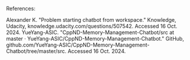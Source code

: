 References:

Alexander K. "Problem starting chatbot from workspace." Knowledge, Udacity, knowledge.udacity.com/questions/507542. Accessed 16 Oct. 2024.
YueYang-ASIC. "CppND-Memory-Management-Chatbot/src at master · YueYang-ASIC/CppND-Memory-Management-Chatbot." GitHub, github.com/YueYang-ASIC/CppND-Memory-Management-Chatbot/tree/master/src. Accessed 16 Oct. 2024.
